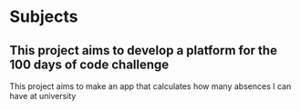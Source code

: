 # Subjects

## This project aims to develop a platform for the 100 days of code challenge

This project aims to make an app that calculates how many absences I can have at university
